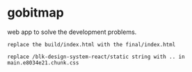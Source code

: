# gobitmap

web app to solve the development problems.

`replace the build/index.html with the final/index.html`

`replace /blk-design-system-react/static string with .. in main.e8034e21.chunk.css`
